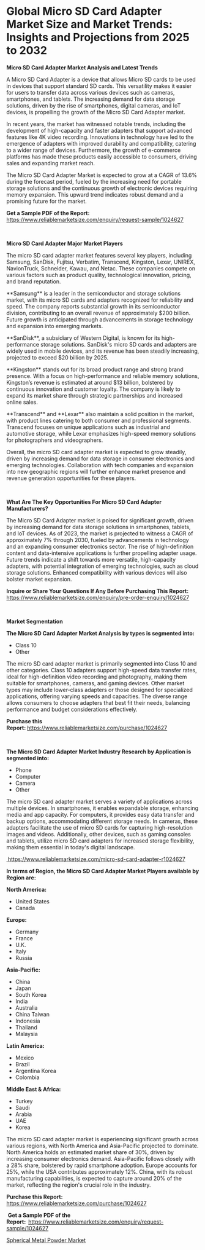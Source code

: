<p><h1>Global Micro SD Card Adapter Market Size and Market Trends: Insights and Projections from 2025 to 2032</h1></p><p><strong>Micro SD Card Adapter Market Analysis and Latest Trends</strong></p>
<p><p>A Micro SD Card Adapter is a device that allows Micro SD cards to be used in devices that support standard SD cards. This versatility makes it easier for users to transfer data across various devices such as cameras, smartphones, and tablets. The increasing demand for data storage solutions, driven by the rise of smartphones, digital cameras, and IoT devices, is propelling the growth of the Micro SD Card Adapter market.</p><p>In recent years, the market has witnessed notable trends, including the development of high-capacity and faster adapters that support advanced features like 4K video recording. Innovations in technology have led to the emergence of adapters with improved durability and compatibility, catering to a wider range of devices. Furthermore, the growth of e-commerce platforms has made these products easily accessible to consumers, driving sales and expanding market reach.</p><p>The Micro SD Card Adapter Market is expected to grow at a CAGR of 13.6% during the forecast period, fueled by the increasing need for portable storage solutions and the continuous growth of electronic devices requiring memory expansion. This upward trend indicates robust demand and a promising future for the market.</p></p>
<p><strong>Get a Sample PDF of the Report:&nbsp;</strong> <a href="https://www.reliablemarketsize.com/enquiry/request-sample/1024627?utm_campaign=2773&utm_medium=2&utm_source=Github&utm_content=ia&utm_term=06032025&utm_id=micro-sd-card-adapter">https://www.reliablemarketsize.com/enquiry/request-sample/1024627</a></p>
<p>&nbsp;</p>
<p><strong>Micro SD Card Adapter Major Market Players</strong></p>
<p><p>The micro SD card adapter market features several key players, including Samsung, SanDisk, Fujitsu, Verbatim, Transcend, Kingston, Lexar, UNIREX, NavionTruck, Schneider, Kawau, and Netac. These companies compete on various factors such as product quality, technological innovation, pricing, and brand reputation.</p><p>**Samsung** is a leader in the semiconductor and storage solutions market, with its micro SD cards and adapters recognized for reliability and speed. The company reports substantial growth in its semiconductor division, contributing to an overall revenue of approximately $200 billion. Future growth is anticipated through advancements in storage technology and expansion into emerging markets.</p><p>**SanDisk**, a subsidiary of Western Digital, is known for its high-performance storage solutions. SanDisk's micro SD cards and adapters are widely used in mobile devices, and its revenue has been steadily increasing, projected to exceed $20 billion by 2025. </p><p>**Kingston** stands out for its broad product range and strong brand presence. With a focus on high-performance and reliable memory solutions, Kingston’s revenue is estimated at around $13 billion, bolstered by continuous innovation and customer loyalty. The company is likely to expand its market share through strategic partnerships and increased online sales.</p><p>**Transcend** and **Lexar** also maintain a solid position in the market, with product lines catering to both consumer and professional segments. Transcend focuses on unique applications such as industrial and automotive storage, while Lexar emphasizes high-speed memory solutions for photographers and videographers.</p><p>Overall, the micro SD card adapter market is expected to grow steadily, driven by increasing demand for data storage in consumer electronics and emerging technologies. Collaboration with tech companies and expansion into new geographic regions will further enhance market presence and revenue generation opportunities for these players.</p></p>
<p>&nbsp;</p>
<p><strong>What Are The Key Opportunities For Micro SD Card Adapter Manufacturers?</strong></p>
<p><p>The Micro SD Card Adapter market is poised for significant growth, driven by increasing demand for data storage solutions in smartphones, tablets, and IoT devices. As of 2023, the market is projected to witness a CAGR of approximately 7% through 2030, fueled by advancements in technology and an expanding consumer electronics sector. The rise of high-definition content and data-intensive applications is further propelling adapter usage. Future trends indicate a shift towards more versatile, high-capacity adapters, with potential integration of emerging technologies, such as cloud storage solutions. Enhanced compatibility with various devices will also bolster market expansion.</p></p>
<p><strong>Inquire or Share Your Questions If Any Before Purchasing This Report:</strong> <a href="https://www.reliablemarketsize.com/enquiry/pre-order-enquiry/1024627?utm_campaign=2773&utm_medium=2&utm_source=Github&utm_content=ia&utm_term=06032025&utm_id=micro-sd-card-adapter">https://www.reliablemarketsize.com/enquiry/pre-order-enquiry/1024627</a></p>
<p>&nbsp;</p>
<p><strong>Market Segmentation</strong></p>
<p><strong>The Micro SD Card Adapter Market Analysis by types is segmented into:</strong></p>
<p><ul><li>Class 10</li><li>Other</li></ul></p>
<p><p>The micro SD card adapter market is primarily segmented into Class 10 and other categories. Class 10 adapters support high-speed data transfer rates, ideal for high-definition video recording and photography, making them suitable for smartphones, cameras, and gaming devices. Other market types may include lower-class adapters or those designed for specialized applications, offering varying speeds and capacities. The diverse range allows consumers to choose adapters that best fit their needs, balancing performance and budget considerations effectively.</p></p>
<p><strong>Purchase this Report:&nbsp;</strong><a href="https://www.reliablemarketsize.com/purchase/1024627?utm_campaign=2773&utm_medium=2&utm_source=Github&utm_content=ia&utm_term=06032025&utm_id=micro-sd-card-adapter">https://www.reliablemarketsize.com/purchase/1024627</a></p>
<p>&nbsp;</p>
<p><strong>The Micro SD Card Adapter Market Industry Research by Application is segmented into:</strong></p>
<p><ul><li>Phone</li><li>Computer</li><li>Camera</li><li>Other</li></ul></p>
<p><p>The micro SD card adapter market serves a variety of applications across multiple devices. In smartphones, it enables expandable storage, enhancing media and app capacity. For computers, it provides easy data transfer and backup options, accommodating different storage needs. In cameras, these adapters facilitate the use of micro SD cards for capturing high-resolution images and videos. Additionally, other devices, such as gaming consoles and tablets, utilize micro SD card adapters for increased storage flexibility, making them essential in today's digital landscape.</p></p>
<p><a href="https://www.reliablemarketsize.com/micro-sd-card-adapter-r1024627?utm_campaign=2773&utm_medium=2&utm_source=Github&utm_content=ia&utm_term=06032025&utm_id=micro-sd-card-adapter">&nbsp;https://www.reliablemarketsize.com/micro-sd-card-adapter-r1024627</a></p>
<p><strong>In terms of Region, the Micro SD Card Adapter Market Players available by Region are:</strong></p>
<p>
    <p> <strong> North America: </strong>
        <ul>
            <li>United States</li>
            <li>Canada</li>
        </ul>
        </p> 
    <p> <strong> Europe: </strong>
        <ul>
            <li>Germany</li>
            <li>France</li>
            <li>U.K.</li>
            <li>Italy</li>
            <li>Russia</li>
        </ul>
        </p> 
    <p> <strong> Asia-Pacific: </strong>
        <ul>
            <li>China</li>
            <li>Japan</li>
            <li>South Korea</li>
            <li>India</li>
            <li>Australia</li>
            <li>China Taiwan</li>
            <li>Indonesia</li>
            <li>Thailand</li>
            <li>Malaysia</li>
        </ul>
        </p> 
    <p> <strong> Latin America: </strong>
        <ul>
            <li>Mexico</li>
            <li>Brazil</li>
            <li>Argentina Korea</li>
            <li>Colombia</li>
        </ul>
        </p> 
    <p> <strong> Middle East & Africa: </strong>
        <ul>
            <li>Turkey</li>
            <li>Saudi</li>
            <li>Arabia</li>
            <li>UAE</li>
            <li>Korea</li>
        </ul>
    </p>
    </p>
<p><p>The micro SD card adapter market is experiencing significant growth across various regions, with North America and Asia-Pacific projected to dominate. North America holds an estimated market share of 30%, driven by increasing consumer electronics demand. Asia-Pacific follows closely with a 28% share, bolstered by rapid smartphone adoption. Europe accounts for 25%, while the USA contributes approximately 12%. China, with its robust manufacturing capabilities, is expected to capture around 20% of the market, reflecting the region's crucial role in the industry.</p></p>
<p><strong>Purchase this Report: </strong><a href="https://www.reliablemarketsize.com/purchase/1024627?utm_campaign=2773&utm_medium=2&utm_source=Github&utm_content=ia&utm_term=06032025&utm_id=micro-sd-card-adapter">https://www.reliablemarketsize.com/purchase/1024627</a></p>
<p>&nbsp;<strong>Get a Sample PDF of the Report:&nbsp;&nbsp;</strong><a href="https://www.reliablemarketsize.com/enquiry/request-sample/1024627?utm_campaign=2773&utm_medium=2&utm_source=Github&utm_content=ia&utm_term=06032025&utm_id=micro-sd-card-adapter">https://www.reliablemarketsize.com/enquiry/request-sample/1024627</a></p>
<p><strong></strong></p>
<p><p><a href="https://github.com/dolorespeddico90/Market-Research-Report-List-1/blob/main/spherical-metal-powder-market.md?utm_campaign=2773&utm_medium=2&utm_source=Github&utm_content=ia&utm_term=06032025&utm_id=micro-sd-card-adapter">Spherical Metal Powder Market</a></p></p>